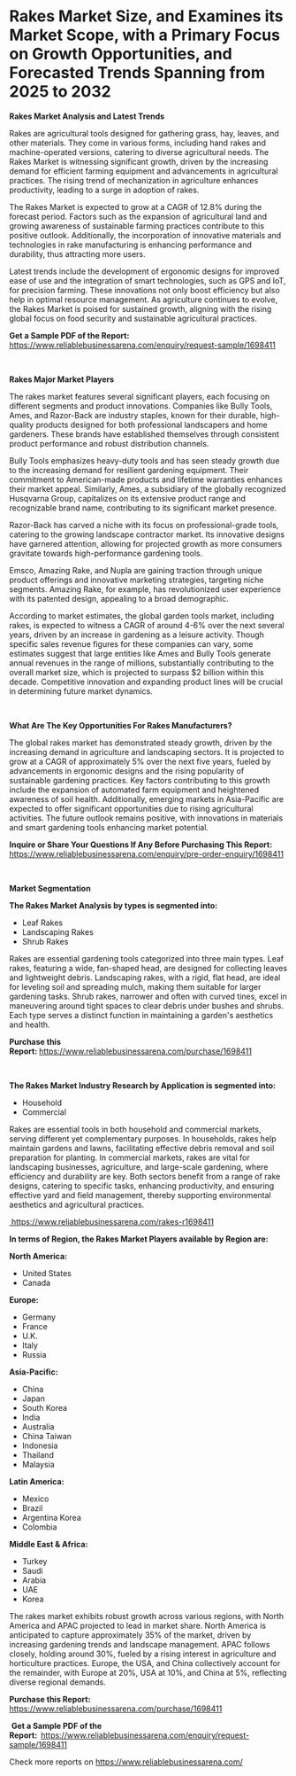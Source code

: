 <p><h1>Rakes Market Size, and Examines its Market Scope, with a Primary Focus on Growth Opportunities, and Forecasted Trends Spanning from 2025 to 2032</h1></p><p><strong>Rakes Market Analysis and Latest Trends</strong></p>
<p><p>Rakes are agricultural tools designed for gathering grass, hay, leaves, and other materials. They come in various forms, including hand rakes and machine-operated versions, catering to diverse agricultural needs. The Rakes Market is witnessing significant growth, driven by the increasing demand for efficient farming equipment and advancements in agricultural practices. The rising trend of mechanization in agriculture enhances productivity, leading to a surge in adoption of rakes.</p><p>The Rakes Market is expected to grow at a CAGR of 12.8% during the forecast period. Factors such as the expansion of agricultural land and growing awareness of sustainable farming practices contribute to this positive outlook. Additionally, the incorporation of innovative materials and technologies in rake manufacturing is enhancing performance and durability, thus attracting more users. </p><p>Latest trends include the development of ergonomic designs for improved ease of use and the integration of smart technologies, such as GPS and IoT, for precision farming. These innovations not only boost efficiency but also help in optimal resource management. As agriculture continues to evolve, the Rakes Market is poised for sustained growth, aligning with the rising global focus on food security and sustainable agricultural practices.</p></p>
<p><strong>Get a Sample PDF of the Report:&nbsp;</strong> <a href="https://www.reliablebusinessarena.com/enquiry/request-sample/1698411?utm_campaign=3498&utm_medium=2&utm_source=Github&utm_content=ia&utm_term=04042025&utm_id=rakes">https://www.reliablebusinessarena.com/enquiry/request-sample/1698411</a></p>
<p>&nbsp;</p>
<p><strong>Rakes Major Market Players</strong></p>
<p><p>The rakes market features several significant players, each focusing on different segments and product innovations. Companies like Bully Tools, Ames, and Razor-Back are industry staples, known for their durable, high-quality products designed for both professional landscapers and home gardeners. These brands have established themselves through consistent product performance and robust distribution channels.</p><p>Bully Tools emphasizes heavy-duty tools and has seen steady growth due to the increasing demand for resilient gardening equipment. Their commitment to American-made products and lifetime warranties enhances their market appeal. Similarly, Ames, a subsidiary of the globally recognized Husqvarna Group, capitalizes on its extensive product range and recognizable brand name, contributing to its significant market presence.</p><p>Razor-Back has carved a niche with its focus on professional-grade tools, catering to the growing landscape contractor market. Its innovative designs have garnered attention, allowing for projected growth as more consumers gravitate towards high-performance gardening tools.</p><p>Emsco, Amazing Rake, and Nupla are gaining traction through unique product offerings and innovative marketing strategies, targeting niche segments. Amazing Rake, for example, has revolutionized user experience with its patented design, appealing to a broad demographic.</p><p>According to market estimates, the global garden tools market, including rakes, is expected to witness a CAGR of around 4-6% over the next several years, driven by an increase in gardening as a leisure activity. Though specific sales revenue figures for these companies can vary, some estimates suggest that large entities like Ames and Bully Tools generate annual revenues in the range of millions, substantially contributing to the overall market size, which is projected to surpass $2 billion within this decade. Competitive innovation and expanding product lines will be crucial in determining future market dynamics.</p></p>
<p>&nbsp;</p>
<p><strong>What Are The Key Opportunities For Rakes Manufacturers?</strong></p>
<p><p>The global rakes market has demonstrated steady growth, driven by the increasing demand in agriculture and landscaping sectors. It is projected to grow at a CAGR of approximately 5% over the next five years, fueled by advancements in ergonomic designs and the rising popularity of sustainable gardening practices. Key factors contributing to this growth include the expansion of automated farm equipment and heightened awareness of soil health. Additionally, emerging markets in Asia-Pacific are expected to offer significant opportunities due to rising agricultural activities. The future outlook remains positive, with innovations in materials and smart gardening tools enhancing market potential.</p></p>
<p><strong>Inquire or Share Your Questions If Any Before Purchasing This Report:</strong> <a href="https://www.reliablebusinessarena.com/enquiry/pre-order-enquiry/1698411?utm_campaign=3498&utm_medium=2&utm_source=Github&utm_content=ia&utm_term=04042025&utm_id=rakes">https://www.reliablebusinessarena.com/enquiry/pre-order-enquiry/1698411</a></p>
<p>&nbsp;</p>
<p><strong>Market Segmentation</strong></p>
<p><strong>The Rakes Market Analysis by types is segmented into:</strong></p>
<p><ul><li>Leaf Rakes</li><li>Landscaping Rakes</li><li>Shrub Rakes</li></ul></p>
<p><p>Rakes are essential gardening tools categorized into three main types. Leaf rakes, featuring a wide, fan-shaped head, are designed for collecting leaves and lightweight debris. Landscaping rakes, with a rigid, flat head, are ideal for leveling soil and spreading mulch, making them suitable for larger gardening tasks. Shrub rakes, narrower and often with curved tines, excel in maneuvering around tight spaces to clear debris under bushes and shrubs. Each type serves a distinct function in maintaining a garden's aesthetics and health.</p></p>
<p><strong>Purchase this Report:&nbsp;</strong><a href="https://www.reliablebusinessarena.com/purchase/1698411?utm_campaign=3498&utm_medium=2&utm_source=Github&utm_content=ia&utm_term=04042025&utm_id=rakes">https://www.reliablebusinessarena.com/purchase/1698411</a></p>
<p>&nbsp;</p>
<p><strong>The Rakes Market Industry Research by Application is segmented into:</strong></p>
<p><ul><li>Household</li><li>Commercial</li></ul></p>
<p><p>Rakes are essential tools in both household and commercial markets, serving different yet complementary purposes. In households, rakes help maintain gardens and lawns, facilitating effective debris removal and soil preparation for planting. In commercial markets, rakes are vital for landscaping businesses, agriculture, and large-scale gardening, where efficiency and durability are key. Both sectors benefit from a range of rake designs, catering to specific tasks, enhancing productivity, and ensuring effective yard and field management, thereby supporting environmental aesthetics and agricultural practices.</p></p>
<p><a href="https://www.reliablebusinessarena.com/rakes-r1698411?utm_campaign=3498&utm_medium=2&utm_source=Github&utm_content=ia&utm_term=04042025&utm_id=rakes">&nbsp;https://www.reliablebusinessarena.com/rakes-r1698411</a></p>
<p><strong>In terms of Region, the Rakes Market Players available by Region are:</strong></p>
<p>
    <p> <strong> North America: </strong>
        <ul>
            <li>United States</li>
            <li>Canada</li>
        </ul>
        </p> 
    <p> <strong> Europe: </strong>
        <ul>
            <li>Germany</li>
            <li>France</li>
            <li>U.K.</li>
            <li>Italy</li>
            <li>Russia</li>
        </ul>
        </p> 
    <p> <strong> Asia-Pacific: </strong>
        <ul>
            <li>China</li>
            <li>Japan</li>
            <li>South Korea</li>
            <li>India</li>
            <li>Australia</li>
            <li>China Taiwan</li>
            <li>Indonesia</li>
            <li>Thailand</li>
            <li>Malaysia</li>
        </ul>
        </p> 
    <p> <strong> Latin America: </strong>
        <ul>
            <li>Mexico</li>
            <li>Brazil</li>
            <li>Argentina Korea</li>
            <li>Colombia</li>
        </ul>
        </p> 
    <p> <strong> Middle East & Africa: </strong>
        <ul>
            <li>Turkey</li>
            <li>Saudi</li>
            <li>Arabia</li>
            <li>UAE</li>
            <li>Korea</li>
        </ul>
    </p>
    </p>
<p><p>The rakes market exhibits robust growth across various regions, with North America and APAC projected to lead in market share. North America is anticipated to capture approximately 35% of the market, driven by increasing gardening trends and landscape management. APAC follows closely, holding around 30%, fueled by a rising interest in agriculture and horticulture practices. Europe, the USA, and China collectively account for the remainder, with Europe at 20%, USA at 10%, and China at 5%, reflecting diverse regional demands.</p></p>
<p><strong>Purchase this Report: </strong><a href="https://www.reliablebusinessarena.com/purchase/1698411?utm_campaign=3498&utm_medium=2&utm_source=Github&utm_content=ia&utm_term=04042025&utm_id=rakes">https://www.reliablebusinessarena.com/purchase/1698411</a></p>
<p>&nbsp;<strong>Get a Sample PDF of the Report:&nbsp;&nbsp;</strong><a href="https://www.reliablebusinessarena.com/enquiry/request-sample/1698411?utm_campaign=3498&utm_medium=2&utm_source=Github&utm_content=ia&utm_term=04042025&utm_id=rakes">https://www.reliablebusinessarena.com/enquiry/request-sample/1698411</a></p>
<p><strong></strong></p>
<p>Check more reports on <a href="https://www.reliablebusinessarena.com/?utm_campaign=3498&utm_medium=2&utm_source=Github&utm_content=ia&utm_term=04042025&utm_id=rakes">https://www.reliablebusinessarena.com/</a></p>